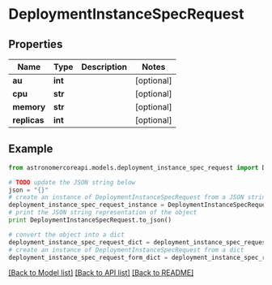 # DeploymentInstanceSpecRequest


## Properties
Name | Type | Description | Notes
------------ | ------------- | ------------- | -------------
**au** | **int** |  | [optional] 
**cpu** | **str** |  | [optional] 
**memory** | **str** |  | [optional] 
**replicas** | **int** |  | [optional] 

## Example

```python
from astronomercoreapi.models.deployment_instance_spec_request import DeploymentInstanceSpecRequest

# TODO update the JSON string below
json = "{}"
# create an instance of DeploymentInstanceSpecRequest from a JSON string
deployment_instance_spec_request_instance = DeploymentInstanceSpecRequest.from_json(json)
# print the JSON string representation of the object
print DeploymentInstanceSpecRequest.to_json()

# convert the object into a dict
deployment_instance_spec_request_dict = deployment_instance_spec_request_instance.to_dict()
# create an instance of DeploymentInstanceSpecRequest from a dict
deployment_instance_spec_request_form_dict = deployment_instance_spec_request.from_dict(deployment_instance_spec_request_dict)
```
[[Back to Model list]](../README.md#documentation-for-models) [[Back to API list]](../README.md#documentation-for-api-endpoints) [[Back to README]](../README.md)


